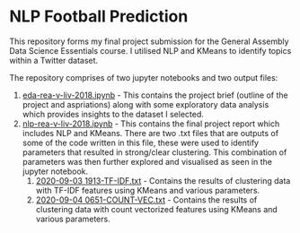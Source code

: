 # NLP Football Prediction
This repository forms my final project submission for the General Assembly Data Science Essentials course. I utilised NLP and KMeans to identify topics within a Twitter dataset.

The repository comprises of two jupyter notebooks and two output files:
1. [eda-rea-v-liv-2018.ipynb](/eda-rea-v-liv-2018.ipynb) - This contains the project brief (outline of the project and aspriations) along with some exploratory data analysis which provides insights to the dataset I selected.
2. [nlp-rea-v-liv-2018.ipynb](/nlp-rea-v-liv-2018.ipynb) - This contains the final project report which includes NLP and KMeans. There are two .txt files that are outputs of some of the code written in this file, these were used to identify parameters that resulted in strong/clear clustering. This combination of parameters was then further explored and visualised as seen in the jupyter notebook.
    1. [2020-09-03 1913-TF-IDF.txt](/2020-09-03&#32;1913-TF-IDF.txt) - Contains the results of clustering data with TF-IDF features using KMeans and various parameters.
    2. [2020-09-04 0651-COUNT-VEC.txt](/2020-09-04&#32;0651-COUNT-VEC.txt) - Contains the results of clustering data with count vectorized features using KMeans and various parameters.